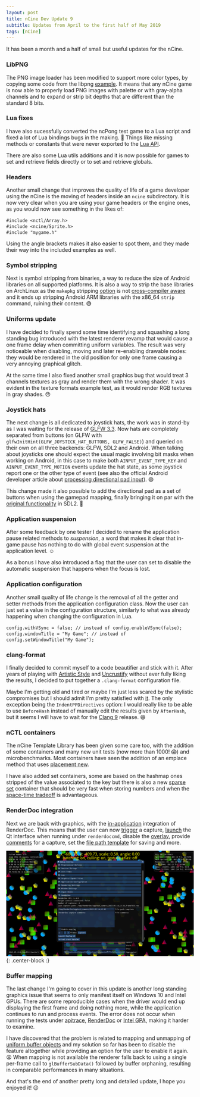 ```yaml
---
layout: post
title: nCine Dev Update 9
subtitle: Updates from April to the first half of May 2019
tags: [nCine]
---
```


It has been a month and a half of small but useful updates for the nCine.

### LibPNG
The PNG image loader has been modified to support more color types, by copying some code from the libpng [example](https://sourceforge.net/p/libpng/code/ci/master/tree/example.c). It means that any nCine game is now able to properly load PNG images with palette or with gray-alpha channels and to expand or strip bit depths that are different than the standard 8 bits.

### Lua fixes
I have also sucessfully converted the ncPong test game to a Lua script and fixed a lot of Lua bindings bugs in the making. :bug:
Things like missing methods or constants that were never exported to the [Lua API](https://ncine.github.io/lua_api.html).

There are also some Lua utils additions and it is now possible for games to set and retrieve fields directly or to set and retrieve globals.

### Headers
Another small change that improves the quality of life of a game developer using the nCine is the moving of headers inside an `ncine` subdirectory.
It is now very clear when you are using your game headers or the engine ones, as you would now see something in the likes of:

```
#include <nctl/Array.h>
#include <ncine/Sprite.h>
#include "mygame.h"
```

Using the angle brackets makes it also easier to spot them, and they made their way into the included examples as well.

### Symbol stripping
Next is symbol stripping from binaries, a way to reduce the size of Android libraries on all supported platforms. It is also a way to strip the base libraries on ArchLinux as the `makepkg` stripping [option](https://www.archlinux.org/pacman/makepkg.conf.5.html) is not [cross-compiler aware](https://bugs.archlinux.org/task/42848) and it ends up stripping Android ARM libraries with the x86_64 `strip` command, ruining their content. :sweat_smile:

### Uniforms update
I have decided to finally spend some time identifying and squashing a long standing bug introduced with the latest renderer revamp that would cause a one frame delay when committing uniform variables. The result was very noticeable when disabling, moving and later re-enabling drawable nodes: they would be rendered in the old position for only one frame causing a very annoying graphical glitch.

At the same time I also fixed another small graphics bug that would treat 3 channels textures as gray and render them with the wrong shader.
It was evident in the texture formats example test, as it would render RGB textures in gray shades. :disappointed:

### Joystick hats
The next change is all dedicated to joystick hats, the work was in stand-by as I was waiting for the release of [GLFW 3.3](https://github.com/glfw/glfw/releases/tag/3.3). Now hats are completely separated from buttons (on GLFW with `glfwInitHint(GLFW_JOYSTICK_HAT_BUTTONS, GLFW_FALSE)`) and queried on their own on all three backends: GLFW, SDL2 and Android. When talking about joysticks one should expect the usual magic involving bit masks when working on Android, in this case to make both `AINPUT_EVENT_TYPE_KEY` and `AINPUT_EVENT_TYPE_MOTION` events update the hat state, as some joystick report one or the other type of event (see also the official Android developer article about [processing directional pad input](https://developer.android.com/training/game-controllers/controller-input#dpad)). :smile:

This change made it also possible to add the directional pad as a set of buttons when using the gamepad mapping, finally bringing it on par with the [original functionality](https://wiki.libsdl.org/CategoryGameController) in SDL2. :muscle:

### Application suspension
After some feedback by one tester I decided to rename the application pause related methods to _suspension_, a word that makes it clear that in-game pause has nothing to do with global event suspension at the application level. :relaxed:

As a bonus I have also introduced a flag that the user can set to disable the automatic suspension that happens when the focus is lost.

### Application configuration
Another small quality of life change is the removal of all the getter and setter methods from the application configuration class.
Now the user can just set a value in the configuration structure, similarly to what was already happening when changing the configuration in Lua.

```
config.withVSync = false; // instead of config.enableVSync(false);
config.windowTitle = "My Game"; // instead of config.setWindowTitle("My Game");
```

### clang-format
I finally decided to commit myself to a code beautifier and stick with it. After years of playing with [Artistic Style](http://astyle.sourceforge.net/) and [Uncrustify](http://uncrustify.sourceforge.net/) without ever fully liking the results, I decided to put together a `.clang-format` configuration file.

Maybe I'm getting old and tired or maybe I'm just less scared by the stylistic compromises but I should admit I'm pretty satisfied with [it](https://clang.llvm.org/docs/ClangFormat.html). The only exception being the `IndentPPDirectives` option: I would really like to be able to use `BeforeHash` instead of manually edit the results given by `AfterHash`, but it seems I will have to wait for the [Clang 9](https://reviews.llvm.org/D52150) release. :smile:

### nCTL containers
The nCine Template Library has been given some care too, with the addition of some containers and many new unit tests (now more than 1000! :scream:) and microbenchmarks.
Most containers have seen the addition of an emplace method that uses [placement new](https://en.cppreference.com/w/cpp/language/new#Placement_new).

I have also added set containers, some are based on the hashmap ones stripped of the value associated to the key but there is also a new [sparse set](https://www.geeksforgeeks.org/sparse-set/) container that should be very fast when storing numbers and when the [space-time tradeoff](https://en.wikipedia.org/wiki/Space%E2%80%93time_tradeoff) is advantageous.

### RenderDoc integration
Next we are back with graphics, with the [in-application](https://renderdoc.org/docs/in_application_api.html) integration of RenderDoc. This means that the user can now [trigger](https://renderdoc.org/docs/in_application_api.html#_CPPv214TriggerCapturev) a capture, [launch](https://renderdoc.org/docs/in_application_api.html#_CPPv214LaunchReplayUI8uint32_tPKc) the Qt interface when running under `renderdoccmd`, disable the [overlay](https://renderdoc.org/docs/in_application_api.html#_CPPv215MaskOverlayBits8uint32_t8uint32_t), provide [comments](https://renderdoc.org/docs/in_application_api.html#_CPPv222SetCaptureFileCommentsPKcPKc) for a capture, set the [file path template](https://renderdoc.org/docs/in_application_api.html#_CPPv226SetCaptureFilePathTemplatePKc) for saving and more.

![RenderDoc in-application integration](/images/RenderDoc_integration.png "RenderDoc in-application integration"){: .center-block :}

### Buffer mapping
The last change I'm going to cover in this update is another long standing graphics issue that seems to only manifest itself on Windows 10 and Intel GPUs. There are some reproducible cases when the driver would end up displaying the first frame and doing nothing more, while the application continues to run and process events. The error does not occur when running the tests under [apitrace](http://apitrace.github.io/), [RenderDoc](https://renderdoc.org/) or [Intel GPA](https://software.intel.com/en-us/gpa), making it harder to examine.

I have discovered that the problem is related to mapping and unmapping of [uniform buffer objects](https://www.khronos.org/opengl/wiki/Uniform_Buffer_Object) and my solution so far has been to disable the feature altogether while providing an option for the user to enable it again. :weary:
When mapping is not available the renderer falls back to using a single per-frame call to `glBufferSubData()` followed by buffer orphaning, resulting in comparable performances in many situations.

And that's the end of another pretty long and detailed update, I hope you enjoyed it! :wink:
